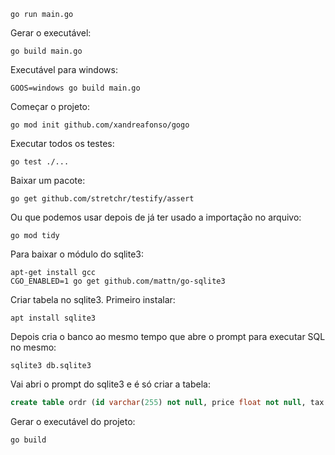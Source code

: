 ```shell
go run main.go
```

Gerar o executável:

```shell
go build main.go
```

Executável para windows:

```shell
GOOS=windows go build main.go
```

Começar o projeto: 

```shell
go mod init github.com/xandreafonso/gogo
```

Executar todos os testes: 

```shell
go test ./...
```

Baixar um pacote:

```shell
go get github.com/stretchr/testify/assert
```

Ou que podemos usar depois de já ter usado a importação no arquivo:

```shell
go mod tidy
```

Para baixar o módulo do sqlite3:

```shell
apt-get install gcc
CGO_ENABLED=1 go get github.com/mattn/go-sqlite3
```

Criar tabela no sqlite3. Primeiro instalar:

```shell
apt install sqlite3
```

Depois cria o banco ao mesmo tempo que abre o prompt para executar SQL no mesmo:

```shell
sqlite3 db.sqlite3
```

Vai abri o prompt do sqlite3 e é só criar a tabela:

```sql
create table ordr (id varchar(255) not null, price float not null, tax float not null, final_price float not null, primary key (id));
```

Gerar o executável do projeto:

```shell
go build
```
